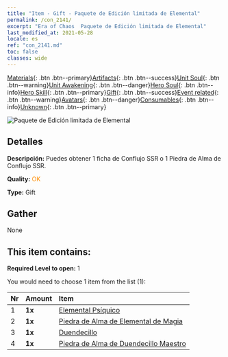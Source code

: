 ```yaml
---
title: "Item - Gift - Paquete de Edición limitada de Elemental"
permalink: /con_2141/
excerpt: "Era of Chaos  Paquete de Edición limitada de Elemental"
last_modified_at: 2021-05-28
locale: es
ref: "con_2141.md"
toc: false
classes: wide
---
```

 [Materials](/ItemsES/){: .btn .btn--primary}[Artifacts](/ItemsES/Artifacts/){: .btn .btn--success}[Unit Soul](/ItemsES/UnitSoul/){: .btn .btn--warning}[Unit Awakening](/ItemsES/UnitAwakening/){: .btn .btn--danger}[Hero Soul](/ItemsES/HeroSoul/){: .btn .btn--info}[Hero Skill](/ItemsES/HeroSkill/){: .btn .btn--primary}[Gift](/ItemsES/Gift/){: .btn .btn--success}[Event related](/ItemsES/Events/){: .btn .btn--warning}[Avatars](/ItemsES/Avatars/){: .btn .btn--danger}[Consumables](/ItemsES/Consumables/){: .btn .btn--info}[Unknown](/ItemsES/Unknown/){: .btn .btn--primary}

 ![Paquete de Edición limitada de Elemental](/images/t/i_994007.png)

## Detalles
 **Descripción:** Puedes obtener 1 ficha de Conflujo SSR o 1 Piedra de Alma de Conflujo SSR.

 **Quality:** <span style="color: #FF8C00">OK</span>

 **Type:** Gift

## Gather

  None

## This item contains:

 **Required Level to open:** 1

 You would need to choose 1 item from the list (1):

  | Nr | Amount |     Item    |
  |:---|:-------|:------------|
  | 1 |  **1x** | [Elemental Psíquico](/ItemsES/unt_267/) |  | 
  | 2 |  **1x** | [Piedra de Alma de Elemental de Magia](/ItemsES/unt_347/) |  | 
  | 3 |  **1x** | [Duendecillo](/ItemsES/unt_270/) |  | 
  | 4 |  **1x** | [Piedra de Alma de Duendecillo Maestro](/ItemsES/unt_349/) |  | 
